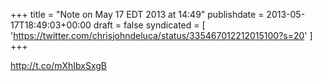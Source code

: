 +++
title = "Note on May 17 EDT 2013 at 14:49"
publishdate = 2013-05-17T18:49:03+00:00
draft = false
syndicated = [ 'https://twitter.com/chrisjohndeluca/status/335467012212015100?s=20' ]
+++

http://t.co/mXhIbxSxgB
